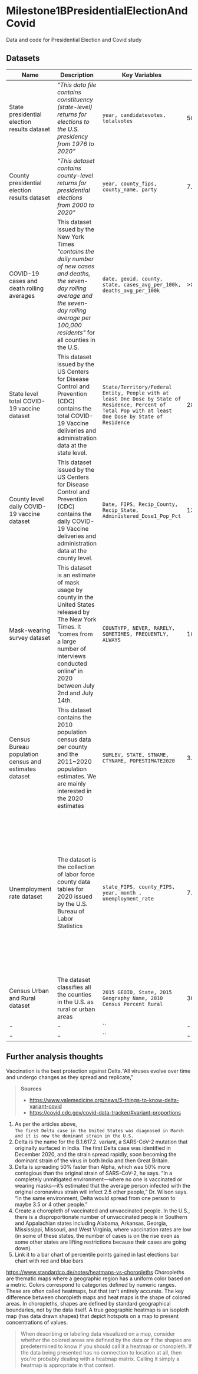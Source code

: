 # Milestone1BPresidentialElectionAndCovid
Data and code for Presidential Election and Covid study

## Datasets

| Name | Description | Key Variables | Size | Shape | Format | Access |
|---|---|---|---|---|---|---|
| State presidential election results dataset | *"This data file contains constituency (state-level) returns for elections to the U.S. presidency from 1976 to 2020"* | `year, candidatevotes, totalvotes` | 500KB | 4287 x 15 | CSV | [Harvard Dataverse website](https://dataverse.harvard.edu/dataset.xhtml?persistentId=doi:10.7910/DVN/42MVDX) |
| County presidential election results dataset | *"This dataset contains county-level returns for presidential elections from 2000 to 2020"* | `year, county_fips, county_name, party` | 7.4MB | 72603 x 12 | CSV | [Harvard Dataverse website](https://dataverse.harvard.edu/dataset.xhtml?persistentId=doi:10.7910/DVN/VOQCHQ) |
| COVID-19 cases and death rolling averages|This dataset issued by the New York Times *"contains the daily number of new cases and deaths, the seven-day rolling average and the seven-day rolling average per 100,000 residents"* for all counties in the U.S. | `date, geoid, county, state, cases_avg_per_100k, deaths_avg_per_100k` | >85MB | >146M x 10 | CSV | [The New York Times GitHub page](https://github.com/nytimes/covid-19-data/tree/master/rolling-averages)|
| State level total COVID-19 vaccine dataset | This dataset issued by the US Centers for Disease Control and Prevention (CDC) contains the total COVID-19 Vaccine deliveries and administration data at the state level.| `State/Territory/Federal Entity, People with at least One Dose by State of Residence, Percent of Total Pop with at least One Dose by State of Residence` | 28KB | 63 x 62 | CSV | [The U.S. Centers for Disease Control website](https://covid.cdc.gov/covid-data-tracker/#vaccinations) |
| County level daily COVID-19 vaccine dataset | This dataset issued by the US Centers for Disease Control and Prevention (CDC) contains the daily COVID-19 Vaccine deliveries and administration data at the county level. | `Date, FIPS, Recip_County, Recip_State, Administered_Dose1_Pop_Pct` | 139MB | >840,000 x 27 | CSV | [The U.S. Centers for Disease Control website](https://data.cdc.gov/Vaccinations/COVID-19-Vaccinations-in-the-United-States-County/8xkx-amqh) |
| Mask-wearing survey dataset | This dataset is an estimate of mask usage by county in the United States released by The New York Times. It “comes from a large number of interviews conducted online“ in 2020 between July 2nd and July 14th. | `COUNTYFP, NEVER, RARELY, SOMETIMES, FREQUENTLY, ALWAYS` | 109KB | 3143 x 6 | CSV | [The New York Times GitHub page](https://github.com/nytimes/covid-19-data/tree/master/mask-use) |
| Census Bureau population census and estimates dataset | This dataset contains the 2010 population census data per county and the 2011~2020 population estimates. We are mainly interested in the 2020 estimates | `SUMLEV, STATE, STNAME, CTYNAME, POPESTIMATE2020` | 3.7MB | 3195 x 180 | CSV | [U.S. Census Bureau website](https://www.census.gov/programs-surveys/popest/technical-documentation/research/evaluation-estimates/2020-evaluation-estimates/2010s-counties-total.html) |
| Unemployment rate dataset | The dataset is the collection of labor force county data tables for 2020 issued by the U.S. Bureau of Labor Statistics | `state_FIPS, county_FIPS, year, month , unemployment_rate` | 7.69MB | >96,000 x 7 | CSV | [Bureau of Labor Statistics website](https://www.bls.gov/web/metro/laucntycur14.zip) only gives access to the last 14 months of data. To capture the unemployment rate for the desired period, we used the BLS v2 public APIs. Registration is required [here](https://data.bls.gov/registrationEngine/). The LAUS codes of all counties must be passed to the API.|
| Census Urban and Rural dataset | The dataset classifies all the counties in the U.S. as rural or urban areas |`2015 GEOID, State, 2015 Geography Name, 2010 Census Percent Rural`| 302KB | 3142 x 8 | XLS | [U.S. Census Bureau website](https://www.census.gov/programs-surveys/geography/guidance/geo-areas/urban-rural.html) |
|-|-| `` |-| x | CSV | [-]() |
|-|-| `` |-| x | CSV | [-]() |

## Further analysis thoughts

Vaccination is the best protection against Delta.“All viruses evolve over time and undergo changes as they spread and replicate,” 

>**Sources**
> - https://www.yalemedicine.org/news/5-things-to-know-delta-variant-covid
> -    https://covid.cdc.gov/covid-data-tracker/#variant-proportions
   
1. As per the articles above,  
`The first Delta case in the United States was diagnosed in March and it is now the dominant strain in the U.S.`
2. Delta is the name for the B.1.617.2. variant, a SARS-CoV-2 mutation that originally surfaced in India. 
The first Delta case was identified in December 2020, and the strain spread rapidly, 
soon becoming the dominant strain of the virus in both India and then Great Britain. 
3. Delta is spreading 50% faster than Alpha, which was 50% more contagious than the original strain of SARS-CoV-2, he says. “In a completely unmitigated environment—where no one is vaccinated or wearing masks—it’s estimated that the average person infected with the original coronavirus strain will infect 2.5 other people,” Dr. Wilson says. “In the same environment,
 Delta would spread from one person to maybe 3.5 or 4 other people.”
4. Create a choropleth of vaccinated and unvaccinated people.
In the U.S., there is a disproportionate number of unvaccinated people in Southern and Appalachian states including Alabama, 
Arkansas, Georgia, Mississippi, Missouri, and West Virginia, where vaccination rates are low (in some of these states, the number of cases 
is on the rise even as some other states are lifting restrictions because their cases are going down).
5. Link it to a bar chart of percentile points gained in last elections bar chart with red and blue bars

https://www.standardco.de/notes/heatmaps-vs-choropleths
Choropleths are thematic maps where a geographic region has a uniform color based on a metric. Colors correspond to categories defined by numeric ranges. These are often called heatmaps, but that isn't entirely accurate. The key difference between choropleth maps and heat maps is the shape of colored areas. In choropleths, shapes are defined by standard geographical boundaries, not by the data itself. A true geographic heatmap is an isopleth map (has data drawn shapes) 
that depict hotspots on a map to present concentrations of values.

> When describing or labeling data visualized on a map, consider whether the colored areas are defined by the data or if the shapes are predetermined to know if you should call it a heatmap or choropleth. If the data being presented has no connection to location at all, then you're probably dealing with a heatmap matrix. Calling it simply a heatmap is appropriate in that context.
